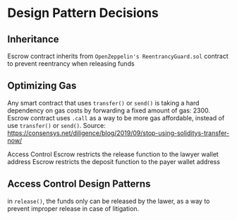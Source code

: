 # Design Pattern Decisions

## Inheritance

Escrow contract inherits from `OpenZeppelin's ReentrancyGuard.sol` contract to prevent reentrancy when releasing funds

## Optimizing Gas

Any smart contract that uses `transfer()` or `send()` is taking a hard dependency on gas costs by forwarding a fixed amount of gas: 2300. Escrow contract uses `.call` as a way to be more gas affordable, instead of use `transfer()` or `send()`. Source: <https://consensys.net/diligence/blog/2019/09/stop-using-soliditys-transfer-now/>

Access Control
Escrow restricts the release function to the lawyer wallet address
Escrow restricts the deposit function to the payer wallet address

## Access Control Design Patterns

in `release()`, the funds only can be released by the lawer, as a way to prevent improper release in case of litigation.
